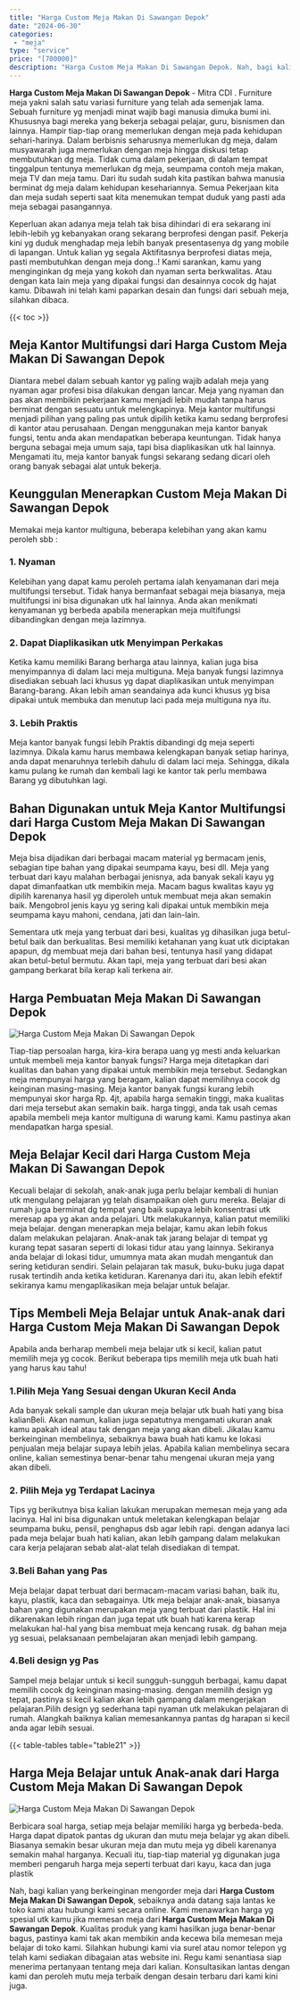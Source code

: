 ```yaml
---
title: "Harga Custom Meja Makan Di Sawangan Depok"
date: "2024-06-30"
categories:
 - "meja"
type: "service"
price: "[700000]"
description: "Harga Custom Meja Makan Di Sawangan Depok. Nah, bagi kalian yang berkeinginan mengorder meja dari **Harga Custom Meja Makan Di Sawangan Depok**, sebaiknya an..."
---
```


**Harga Custom Meja Makan Di Sawangan Depok** - Mitra CDI . Furniture meja yakni salah satu variasi furniture yang telah ada semenjak lama. Sebuah furniture yg menjadi minat wajib bagi manusia dimuka bumi ini. Khususnya bagi mereka yang bekerja sebagai pelajar, guru, bisnismen dan lainnya. Hampir tiap-tiap orang memerlukan dengan meja pada kehidupan sehari-harinya. Dalam berbisnis seharusnya memerlukan dg meja, dalam musyawarah juga memerlukan dengan meja hingga diskusi tetap membutuhkan dg meja. Tidak cuma dalam pekerjaan, di dalam tempat tinggalpun tentunya memerlukan dg meja, seumpama contoh meja makan, meja TV dan meja tamu. Dari itu sudah sudah kita pastikan bahwa manusia berminat dg meja dalam kehidupan kesehariannya. Semua Pekerjaan kita dan meja sudah seperti saat kita menemukan tempat duduk yang pasti ada meja sebagai pasangannya.

Keperluan akan adanya meja telah tak bisa dihindari di era sekarang ini lebih-lebih yg kebanyakan orang sekarang berprofesi dengan pasif. Pekerja kini yg duduk menghadap meja lebih banyak presentasenya dg yang mobile di lapangan. Untuk kalian yg segala Aktifitasnya berprofesi diatas meja, pasti membutuhkan dengan meja dong..! Kami sarankan, kamu yang menginginkan dg meja yang kokoh dan nyaman serta berkwalitas. Atau dengan kata lain meja yang dipakai fungsi dan desainnya cocok dg hajat kamu. Dibawah ini telah kami paparkan desain dan fungsi dari sebuah meja, silahkan dibaca.

{{< toc >}}

## Meja Kantor Multifungsi dari Harga Custom Meja Makan Di Sawangan Depok

Diantara mebel dalam sebuah kantor yg paling wajib adalah meja yang nyaman agar profesi bisa dilakukan dengan lancar. Meja yang nyaman dan pas akan membikin pekerjaan kamu menjadi lebih mudah tanpa harus berminat dengan sesuatu untuk melengkapinya. Meja kantor multifungsi menjadi pilihan yang paling pas untuk dipilih ketika kamu sedang berprofesi di kantor atau perusahaan. Dengan menggunakan meja kantor banyak fungsi, tentu anda akan mendapatkan beberapa keuntungan. Tidak hanya berguna sebagai meja umum saja, tapi bisa diaplikasikan utk hal lainnya. Mengamati itu, meja kantor banyak fungsi sekarang sedang dicari oleh orang banyak sebagai alat untuk bekerja.

## Keunggulan Menerapkan Custom Meja Makan Di Sawangan Depok

Memakai meja kantor multiguna, beberapa kelebihan yang akan kamu peroleh sbb :

### 1\. Nyaman

Kelebihan yang dapat kamu peroleh pertama ialah kenyamanan dari meja multifungsi tersebut. Tidak hanya bermanfaat sebagai meja biasanya, meja multifungsi ini bisa digunakan utk hal lainnya. Anda akan menikmati kenyamanan yg berbeda apabila menerapkan meja multifungsi dibandingkan dengan meja lazimnya.

### 2\. Dapat Diaplikasikan utk Menyimpan Perkakas

Ketika kamu memiliki Barang berharga atau lainnya, kalian juga bisa menyimpannya di dalam laci meja multiguna. Meja banyak fungsi lazimnya disediakan sebuah laci khusus yg dapat diaplikasikan untuk menyimpan Barang-barang. Akan lebih aman seandainya ada kunci khusus yg bisa dipakai untuk membuka dan menutup laci pada meja multiguna nya itu.

### 3\. Lebih Praktis

Meja kantor banyak fungsi lebih Praktis dibandingi dg meja seperti lazimnya. Dikala kamu harus membawa kelengkapan banyak setiap harinya, anda dapat menaruhnya terlebih dahulu di dalam laci meja. Sehingga, dikala kamu pulang ke rumah dan kembali lagi ke kantor tak perlu membawa Barang yg dibutuhkan lagi.

## Bahan Digunakan untuk Meja Kantor Multifungsi dari Harga Custom Meja Makan Di Sawangan Depok

Meja bisa dijadikan dari berbagai macam material yg bermacam jenis, sebagian tipe bahan yang dipakai seumpama kayu, besi dll. Meja yang terbuat dari kayu malahan berbagai jenisnya, ada banyak sekali kayu yg dapat dimanfaatkan utk membikin meja. Macam bagus kwalitas kayu yg dipilih karenanya hasil yg diperoleh untuk membuat meja akan semakin baik. Mengobrol jenis kayu yg sering kali dipakai untuk membikin meja seumpama kayu mahoni, cendana, jati dan lain-lain.

Sementara utk meja yang terbuat dari besi, kualitas yg dihasilkan juga betul-betul baik dan berkualitas. Besi memiliki ketahanan yang kuat utk diciptakan apapun, dg membuat meja dari bahan besi, tentunya hasil yang didapat akan betul-betul bermutu. Akan tapi, meja yang terbuat dari besi akan gampang berkarat bila kerap kali terkena air.

## Harga Pembuatan Meja Makan Di Sawangan Depok

![Harga Custom Meja Makan Di Sawangan Depok](/images/meja/meja-dewasa-028.jpg)

Tiap-tiap persoalan harga, kira-kira berapa uang yg mesti anda keluarkan untuk membeli meja kantor banyak fungsi? Harga meja ditetapkan dari kualitas dan bahan yang dipakai untuk membikin meja tersebut. Sedangkan meja mempunyai harga yang beragam, kalian dapat memilihnya cocok dg keinginan masing-masing. Meja kantor banyak fungsi kurang lebih mempunyai skor harga Rp. 4jt, apabila harga semakin tinggi, maka kualitas dari meja tersebut akan semakin baik. harga tinggi, anda tak usah cemas apabila membeli meja kantor multiguna di warung kami. Kamu pastinya akan mendapatkan harga spesial.

## Meja Belajar Kecil dari Harga Custom Meja Makan Di Sawangan Depok

Kecuali belajar di sekolah, anak-anak juga perlu belajar kembali di hunian utk mengulang pelajaran yg telah disampaikan oleh guru mereka. Belajar di rumah juga berminat dg tempat yang baik supaya lebih konsentrasi utk meresap apa yg akan anda pelajari. Utk melakukannya, kalian patut memiliki meja belajar. dengan menerapkan meja belajar, kamu akan lebih fokus dalam melakukan pelajaran. Anak-anak tak jarang belajar di tempat yg kurang tepat sasaran seperti di lokasi tidur atau yang lainnya. Sekiranya anda belajar di lokasi tidur, umumnya mata akan mudah mengantuk dan sering ketiduran sendiri. Selain pelajaran tak masuk, buku-buku juga dapat rusak tertindih anda ketika ketiduran. Karenanya dari itu, akan lebih efektif sekiranya kamu mengaplikasikan meja belajar untuk belajar.

## Tips Membeli Meja Belajar untuk Anak-anak dari Harga Custom Meja Makan Di Sawangan Depok

Apabila anda berharap membeli meja belajar utk si kecil, kalian patut memilih meja yg cocok. Berikut beberapa tips memilih meja utk buah hati yang harus kau tahu!

### 1.Pilih Meja Yang Sesuai dengan Ukuran Kecil Anda

Ada banyak sekali sample dan ukuran meja belajar utk buah hati yang bisa kalianBeli. Akan namun, kalian juga sepatutnya mengamati ukuran anak kamu apakah ideal atau tak dengan meja yang akan dibeli. Jikalau kamu berkeinginan membelinya, sebaiknya bawa buah hati kamu ke lokasi penjualan meja belajar supaya lebih jelas. Apabila kalian membelinya secara online, kalian semestinya benar-benar tahu mengenai ukuran meja yang akan dibeli.

### 2\. Pilih Meja yg Terdapat Lacinya

Tips yg berikutnya bisa kalian lakukan merupakan memesan meja yang ada lacinya. Hal ini bisa digunakan untuk meletakan kelengkapan belajar seumpama buku, pensil, penghapus dsb agar lebih rapi. dengan adanya laci pada meja belajar buah hati kalian, akan lebih gampang dalam melakukan cara kerja pelajaran sebab alat-alat telah disediakan di tempat.

### 3.Beli Bahan yang Pas

Meja belajar dapat terbuat dari bermacam-macam variasi bahan, baik itu, kayu, plastik, kaca dan sebagainya. Utk meja belajar anak-anak, biasanya bahan yang digunakan merupakan meja yang terbuat dari plastik. Hal ini dikarenakan lebih ringan dan juga tepat utk buah hati karena kerap melakukan hal-hal yang bisa membuat meja kencang rusak. dg bahan meja yg sesuai, pelaksanaan pembelajaran akan menjadi lebih gampang.

### 4.Beli design yg Pas

Sampel meja belajar untuk si kecil sungguh-sungguh berbagai, kamu dapat memilih cocok dg keinginan masing-masing. dengan memilih design yg tepat, pastinya si kecil kalian akan lebih gampang dalam mengerjakan pelajaran.Pilih design yg sederhana tapi nyaman utk melakukan pelajaran di rumah. Alangkah baiknya kalian memesankannya pantas dg harapan si kecil anda agar lebih sesuai.

{{< table-tables table="table21" >}}

## Harga Meja Belajar untuk Anak-anak dari Harga Custom Meja Makan Di Sawangan Depok

![Harga Custom Meja Makan Di Sawangan Depok](/images/meja/meja-anak-011.jpg)

Berbicara soal harga, setiap meja belajar memiliki harga yg berbeda-beda. Harga dapat dipatok pantas dg ukuran dan mutu meja belajar yg akan dibeli. Biasanya semakin besar ukuran meja dan mutu meja yg dibeli karenanya semakin mahal harganya. Kecuali itu, tiap-tiap material yg digunakan juga memberi pengaruh harga meja seperti terbuat dari kayu, kaca dan juga plastik

Nah, bagi kalian yang berkeinginan mengorder meja dari **Harga Custom Meja Makan Di Sawangan Depok**, sebaiknya anda datang saja lantas ke toko kami atau hubungi kami secara online. Kami menawarkan harga yg spesial utk kamu jika memesan meja dari **Harga Custom Meja Makan Di Sawangan Depok**. Kualitas produk yang kami hasilkan juga benar-benar bagus, pastinya kami tak akan membikin anda kecewa bila memesan meja belajar di toko kami. Silahkan hubungi kami via surel atau nomor telepon yg telah kami sediakan dibagaian atas website ini. Regu kami senantiasa siap menerima pertanyaan tentang meja dari kalian. Konsultasikan lantas dengan kami dan peroleh mutu meja terbaik dengan desain terbaru dari kami kini juga.
